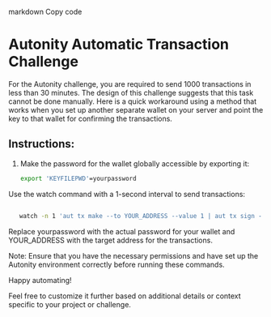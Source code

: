 markdown
Copy code
# Autonity Automatic Transaction Challenge

For the Autonity challenge, you are required to send 1000 transactions in less than 30 minutes. The design of this challenge suggests that this task cannot be done manually. Here is a quick workaround using a method that works when you set up another separate wallet on your server and point the key to that wallet for confirming the transactions.

## Instructions:

1. Make the password for the wallet globally accessible by exporting it:

   ```bash
   export 'KEYFILEPWD'=yourpassword
Use the watch command with a 1-second interval to send transactions:

```bash

   watch -n 1 'aut tx make --to YOUR_ADDRESS --value 1 | aut tx sign - | aut tx send -'
```
Replace yourpassword with the actual password for your wallet and YOUR_ADDRESS with the target address for the transactions.

Note: Ensure that you have the necessary permissions and have set up the Autonity environment correctly before running these commands.

Happy automating!





Feel free to customize it further based on additional details or context specific to your project or challenge.
